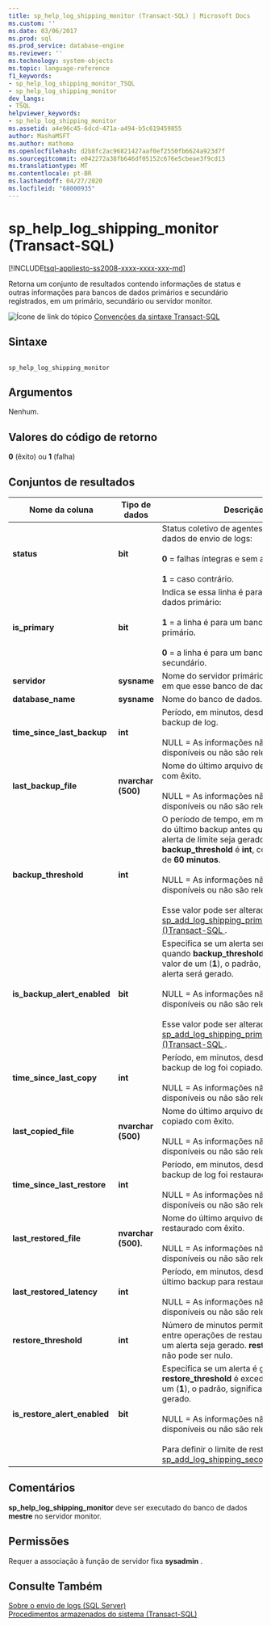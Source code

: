 ```yaml
---
title: sp_help_log_shipping_monitor (Transact-SQL) | Microsoft Docs
ms.custom: ''
ms.date: 03/06/2017
ms.prod: sql
ms.prod_service: database-engine
ms.reviewer: ''
ms.technology: system-objects
ms.topic: language-reference
f1_keywords:
- sp_help_log_shipping_monitor_TSQL
- sp_help_log_shipping_monitor
dev_langs:
- TSQL
helpviewer_keywords:
- sp_help_log_shipping_monitor
ms.assetid: a4e96c45-6dcd-471a-a494-b5c619459855
author: MashaMSFT
ms.author: mathoma
ms.openlocfilehash: d2b8fc2ac96821427aaf0ef2550fb6624a923d7f
ms.sourcegitcommit: e042272a38fb646df05152c676e5cbeae3f9cd13
ms.translationtype: MT
ms.contentlocale: pt-BR
ms.lasthandoff: 04/27/2020
ms.locfileid: "68000935"
---
```

# <a name="sp_help_log_shipping_monitor-transact-sql"></a>sp_help_log_shipping_monitor (Transact-SQL)
[!INCLUDE[tsql-appliesto-ss2008-xxxx-xxxx-xxx-md](../../includes/tsql-appliesto-ss2008-xxxx-xxxx-xxx-md.md)]

  Retorna um conjunto de resultados contendo informações de status e outras informações para bancos de dados primários e secundário registrados, em um primário, secundário ou servidor monitor.  
  
 ![Ícone de link do tópico](../../database-engine/configure-windows/media/topic-link.gif "Ícone de link do tópico") [Convenções da sintaxe Transact-SQL](../../t-sql/language-elements/transact-sql-syntax-conventions-transact-sql.md)  
  
## <a name="syntax"></a>Sintaxe  
  
```  
  
sp_help_log_shipping_monitor  
```  
  
## <a name="arguments"></a>Argumentos  
 Nenhum.  
  
## <a name="return-code-values"></a>Valores do código de retorno  
 **0** (êxito) ou **1** (falha)  
  
## <a name="result-sets"></a>Conjuntos de resultados  
  
|Nome da coluna|Tipo de dados|Descrição|  
|-----------------|---------------|-----------------|  
|**status**|**bit**|Status coletivo de agentes para banco de dados de envio de logs:<br /><br /> **0** = falhas íntegras e sem agente.<br /><br /> **1** = caso contrário.|  
|**is_primary**|**bit**|Indica se essa linha é para um banco de dados primário:<br /><br /> **1** = a linha é para um banco de dados primário.<br /><br /> **0** = a linha é para um banco de dados secundário.|  
|**servidor**|**sysname**|Nome do servidor primário ou secundário em que esse banco de dados reside.|  
|**database_name**|**sysname**|Nome do banco de dados.|  
|**time_since_last_backup**|**int**|Período, em minutos, desde o último backup de log.<br /><br /> NULL = As informações não estão disponíveis ou não são relevantes.|  
|**last_backup_file**|**nvarchar (500)**|Nome do último arquivo de backup de log com êxito.<br /><br /> NULL = As informações não estão disponíveis ou não são relevantes.|  
|**backup_threshold**|**int**|O período de tempo, em minutos, depois do último backup antes que um erro de alerta de limite seja gerado. **backup_threshold** é **int**, com um padrão de **60 minutos**.<br /><br /> NULL = As informações não estão disponíveis ou não são relevantes.<br /><br /> Esse valor pode ser alterado usando [sp_add_log_shipping_primary_database &#40;&#41;Transact-SQL ](../../relational-databases/system-stored-procedures/sp-add-log-shipping-primary-database-transact-sql.md).|  
|**is_backup_alert_enabled**|**bit**|Especifica se um alerta será gerado quando **backup_threshold** for excedido. O valor de um (**1**), o padrão, significa que o alerta será gerado.<br /><br /> NULL = As informações não estão disponíveis ou não são relevantes.<br /><br /> Esse valor pode ser alterado usando [sp_add_log_shipping_primary_database &#40;&#41;Transact-SQL ](../../relational-databases/system-stored-procedures/sp-add-log-shipping-primary-database-transact-sql.md).|  
|**time_since_last_copy**|**int**|Período, em minutos, desde que o último backup de log foi copiado.<br /><br /> NULL = As informações não estão disponíveis ou não são relevantes.|  
|**last_copied_file**|**nvarchar (500)**|Nome do último arquivo de backup de log copiado com êxito.<br /><br /> NULL = As informações não estão disponíveis ou não são relevantes.|  
|**time_since_last_restore**|**int**|Período, em minutos, desde que o último backup de log foi restaurado.<br /><br /> NULL = As informações não estão disponíveis ou não são relevantes.|  
|**last_restored_file**|**nvarchar (500).**|Nome do último arquivo de backup de log restaurado com êxito.<br /><br /> NULL = As informações não estão disponíveis ou não são relevantes.|  
|**last_restored_latency**|**int**|Período, em minutos, desde a criação do último backup para restaurar o backup.<br /><br /> NULL = As informações não estão disponíveis ou não são relevantes.|  
|**restore_threshold**|**int**|Número de minutos permitidos a decorrer entre operações de restauração antes que um alerta seja gerado. **restore_threshold** não pode ser nulo.|  
|**is_restore_alert_enabled**|**bit**|Especifica se um alerta é gerado quando **restore_threshold** é excedido. O valor de um (**1**), o padrão, significa que o alerta é gerado.<br /><br /> NULL = As informações não estão disponíveis ou não são relevantes.<br /><br /> Para definir o limite de restauração, use [sp_add_log_shipping_secondary_database](../../relational-databases/system-stored-procedures/sp-add-log-shipping-secondary-database-transact-sql.md).|  
  
## <a name="remarks"></a>Comentários  
 **sp_help_log_shipping_monitor** deve ser executado do banco de dados **mestre** no servidor monitor.  
  
## <a name="permissions"></a>Permissões  
 Requer a associação à função de servidor fixa **sysadmin** .  
  
## <a name="see-also"></a>Consulte Também  
 [Sobre o envio de logs &#40;SQL Server&#41;](../../database-engine/log-shipping/about-log-shipping-sql-server.md)   
 [Procedimentos armazenados do sistema &#40;Transact-SQL&#41;](../../relational-databases/system-stored-procedures/system-stored-procedures-transact-sql.md)  
  
  
